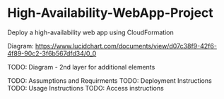 # High-Availability-WebApp-Project
Deploy a high-availability web app using CloudFormation


Diagram: https://www.lucidchart.com/documents/view/d07c38f9-42f6-4f89-90c2-3f6b567dfd34/0_0

TODO: Diagram - 2nd layer for additional elements



TODO: Assumptions and Requirments
TODO: Deployment Instructions
TODO: Usage Instructions
TODO: Access instructions